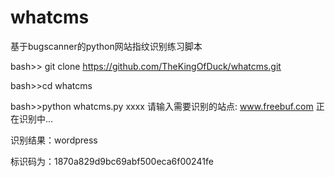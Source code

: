 # whatcms
基于bugscanner的python网站指纹识别练习脚本

bash>> git clone https://github.com/TheKingOfDuck/whatcms.git

bash>>cd whatcms

bash>>python whatcms.py
xxxx
请输入需要识别的站点: www.freebuf.com
正在识别中...

 识别结果：wordpress

 标识码为：1870a829d9bc69abf500eca6f00241fe
 
 

